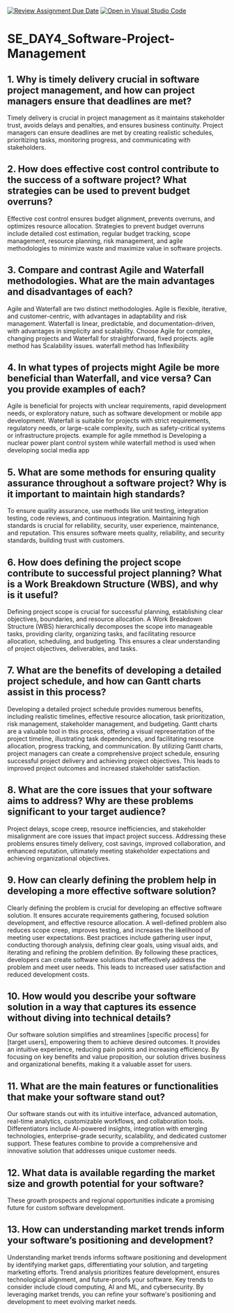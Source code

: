 [![Review Assignment Due Date](https://classroom.github.com/assets/deadline-readme-button-22041afd0340ce965d47ae6ef1cefeee28c7c493a6346c4f15d667ab976d596c.svg)](https://classroom.github.com/a/9pw6JKcu)
[![Open in Visual Studio Code](https://classroom.github.com/assets/open-in-vscode-2e0aaae1b6195c2367325f4f02e2d04e9abb55f0b24a779b69b11b9e10269abc.svg)](https://classroom.github.com/online_ide?assignment_repo_id=18443512&assignment_repo_type=AssignmentRepo)
# SE_DAY4_Software-Project-Management
## 1. Why is timely delivery crucial in software project management, and how can project managers ensure that deadlines are met?
Timely delivery is crucial in project management as it maintains stakeholder trust, avoids delays and penalties, and ensures business continuity. Project managers can ensure deadlines are met by creating realistic schedules, prioritizing tasks, monitoring progress, and communicating with stakeholders.
## 2. How does effective cost control contribute to the success of a software project? What strategies can be used to prevent budget overruns?
Effective cost control ensures budget alignment, prevents overruns, and optimizes resource allocation. Strategies to prevent budget overruns include detailed cost estimation, regular budget tracking, scope management, resource planning, risk management, and agile methodologies to minimize waste and maximize value in software projects.
## 3. Compare and contrast Agile and Waterfall methodologies. What are the main advantages and disadvantages of each?
Agile and Waterfall are two distinct methodologies. Agile is flexible, iterative, and customer-centric, with advantages in adaptability and risk management. Waterfall is linear, predictable, and documentation-driven, with advantages in simplicity and scalability. Choose Agile for complex, changing projects and Waterfall for straightforward, fixed projects. agile method has Scalability issues. waterfall method has Inflexibility
## 4. In what types of projects might Agile be more beneficial than Waterfall, and vice versa? Can you provide examples of each?
Agile is beneficial for projects with unclear requirements, rapid development needs, or exploratory nature, such as software development or mobile app development. Waterfall is suitable for projects with strict requirements, regulatory needs, or large-scale complexity, such as safety-critical systems or infrastructure projects. example for agile mmethod is Developing a nuclear power plant control system while waterfall method is used when developing social media app
## 5. What are some methods for ensuring quality assurance throughout a software project? Why is it important to maintain high standards?
To ensure quality assurance, use methods like unit testing, integration testing, code reviews, and continuous integration. Maintaining high standards is crucial for reliability, security, user experience, maintenance, and reputation. This ensures software meets quality, reliability, and security standards, building trust with customers.
## 6. How does defining the project scope contribute to successful project planning? What is a Work Breakdown Structure (WBS), and why is it useful?
Defining project scope is crucial for successful planning, establishing clear objectives, boundaries, and resource allocation. A Work Breakdown Structure (WBS) hierarchically decomposes the scope into manageable tasks, providing clarity, organizing tasks, and facilitating resource allocation, scheduling, and budgeting. This ensures a clear understanding of project objectives, deliverables, and tasks.
## 7. What are the benefits of developing a detailed project schedule, and how can Gantt charts assist in this process?
Developing a detailed project schedule provides numerous benefits, including realistic timelines, effective resource allocation, task prioritization, risk management, stakeholder management, and budgeting. Gantt charts are a valuable tool in this process, offering a visual representation of the project timeline, illustrating task dependencies, and facilitating resource allocation, progress tracking, and communication. By utilizing Gantt charts, project managers can create a comprehensive project schedule, ensuring successful project delivery and achieving project objectives. This leads to improved project outcomes and increased stakeholder satisfaction.
## 8. What are the core issues that your software aims to address? Why are these problems significant to your target audience?
Project delays, scope creep, resource inefficiencies, and stakeholder misalignment are core issues that impact project success. Addressing these problems ensures timely delivery, cost savings, improved collaboration, and enhanced reputation, ultimately meeting stakeholder expectations and achieving organizational objectives.
## 9. How can clearly defining the problem help in developing a more effective software solution?
Clearly defining the problem is crucial for developing an effective software solution. It ensures accurate requirements gathering, focused solution development, and effective resource allocation. A well-defined problem also reduces scope creep, improves testing, and increases the likelihood of meeting user expectations. Best practices include gathering user input, conducting thorough analysis, defining clear goals, using visual aids, and iterating and refining the problem definition. By following these practices, developers can create software solutions that effectively address the problem and meet user needs. This leads to increased user satisfaction and reduced development costs.
## 10. How would you describe your software solution in a way that captures its essence without diving into technical details?
Our software solution simplifies and streamlines [specific process] for [target users], empowering them to achieve desired outcomes. It provides an intuitive experience, reducing pain points and increasing efficiency. By focusing on key benefits and value proposition, our solution drives business and organizational benefits, making it a valuable asset for users.
## 11. What are the main features or functionalities that make your software stand out?
Our software stands out with its intuitive interface, advanced automation, real-time analytics, customizable workflows, and collaboration tools. Differentiators include AI-powered insights, integration with emerging technologies, enterprise-grade security, scalability, and dedicated customer support. These features combine to provide a comprehensive and innovative solution that addresses unique customer needs.
## 12. What data is available regarding the market size and growth potential for your software?
These growth prospects and regional opportunities indicate a promising future for custom software development.
## 13. How can understanding market trends inform your software’s positioning and development?
Understanding market trends informs software positioning and development by identifying market gaps, differentiating your solution, and targeting marketing efforts. Trend analysis prioritizes feature development, ensures technological alignment, and future-proofs your software. Key trends to consider include cloud computing, AI and ML, and cybersecurity. By leveraging market trends, you can refine your software's positioning and development to meet evolving market needs.
